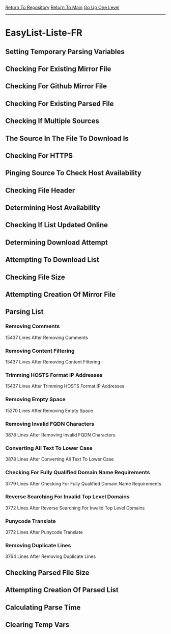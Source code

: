 [Return To Repository](https://github.com/bast69/piholeparser/)
[Return To Main](https://github.com/bast69/piholeparser/blob/master/RecentRunLogs/Mainlog.md)
[Go Up One Level](https://github.com/bast69/piholeparser/blob/master/RecentRunLogs/TopLevelScripts/30-Processing-External-Blacklists.md)
____________________________________
# EasyList-Liste-FR
## Setting Temporary Parsing Variables
## Checking For Existing Mirror File
## Checking For Github Mirror File
## Checking For Existing Parsed File
## Checking If Multiple Sources
## The Source In The File To Download Is
## Checking For HTTPS
## Pinging Source To Check Host Availability
## Checking File Header
## Determining Host Availability
## Checking If List Updated Online
## Determining Download Attempt
## Attempting To Download List
## Checking File Size
## Attempting Creation Of Mirror File
## Parsing List
### Removing Comments
15437 Lines After Removing Comments
### Removing Content Filtering
15437 Lines After Removing Content Filtering
### Trimming HOSTS Format IP Addresses
15437 Lines After Trimming HOSTS Format IP Addresses
### Removing Empty Space
15270 Lines After Removing Empty Space
### Removing Invalid FQDN Characters
3878 Lines After Removing Invalid FQDN Characters
### Converting All Text To Lower Case
3878 Lines After Converting All Text To Lower Case
### Checking For Fully Qualified Domain Name Requirements
3779 Lines After Checking For Fully Qualified Domain Name Requirements
### Reverse Searching For Invalid Top Level Domains
3772 Lines After Reverse Searching For Invalid Top Level Domains
### Punycode Translate
3772 Lines After Punycode Translate
### Removing Duplicate Lines
3764 Lines After Removing Duplicate Lines
## Checking Parsed File Size
## Attempting Creation Of Parsed List
## Calculating Parse Time
## Clearing Temp Vars
